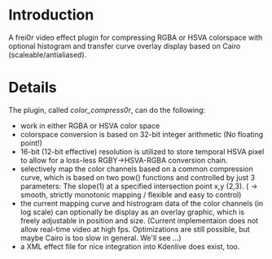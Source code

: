# Introduction #

A frei0r video effect plugin for compressing RGBA or HSVA colorspace with optional histogram and transfer curve overlay display based on Cairo (scaleable/antialiased).


# Details #

The plugin, called _color\_compress0r_, can do the following:
  * work in either RGBA or HSVA color space
  * colorspace conversion is based on 32-bit integer arithmetic (No floating point!)
  * 16-bit (12-bit effective) resolution is utilized to store temporal HSVA pixel to allow for a loss-less RGBY->HSVA-RGBA conversion chain.
  * selectively map the color channels based on a common compression curve, which is based on two pow() functions and controlled by just 3 parameters: The slope(1) at a specified intersection point x,y (2,3). ( -> smooth, strictly monotonic mapping / flexible and easy to control)
  * the current mapping curve and histrogram data of the color channels (in log scale) can optionally be display as an overlay graphic, which is freely adjustable in position and size. (Current implementaion does not allow real-time video at high fps. Optimizations are still possible, but maybe Cairo is too slow in general. We'll see ...)
  * a XML effect file for nice integration into Kdenlive does exist, too.